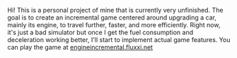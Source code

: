 Hi! This is a personal project of mine that is currently very unfinished. The goal is to create an incremental game centered around upgrading a car, mainly its engine, to travel further, faster, and more efficiently. Right now, it's just a bad simulator but once I get the fuel consumption and deceleration working better, I'll start to implement actual game features. You can play the game at [engineincremental.fluxxi.net](https://engineincremental.fluxxi.net/)
